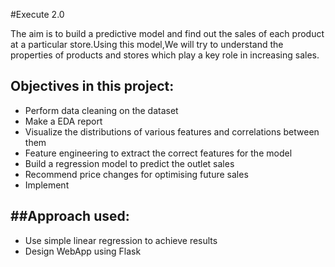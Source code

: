 #Execute 2.0

The aim is to build a predictive model and find out the sales of each product at a particular store.Using this model,We will try to understand the properties of products and stores which play a key role in increasing sales.

## Objectives in this project:
- Perform data cleaning on the dataset
- Make a EDA report 
- Visualize the distributions of various features and correlations between them
- Feature engineering to extract the correct features for the model
- Build a regression model to predict the outlet sales
- Recommend price changes for optimising future sales
- Implement 

##Approach used:
- 
- Use simple linear regression to achieve results
- Design WebApp using Flask
